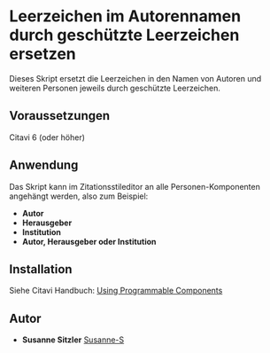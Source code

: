 # Leerzeichen im Autorennamen durch geschützte Leerzeichen ersetzen
Dieses Skript ersetzt die Leerzeichen in den Namen von Autoren und weiteren Personen jeweils durch geschützte Leerzeichen.

## Voraussetzungen
Citavi 6 (oder höher)

## Anwendung
Das Skript kann im Zitationsstileditor an alle Personen-Komponenten angehängt werden, also zum Beispiel:
- **Autor**
- **Herausgeber**
- **Institution**
- **Autor, Herausgeber oder Institution**

## Installation
Siehe Citavi Handbuch: [Using Programmable Components](https://www.citavi.com/programmable_components)

## Autor

* **Susanne Sitzler** [Susanne-S](https://github.com/Susanne-S)
